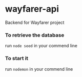 # wayfarer-api
Backend for Wayfarer project

### To retrieve the database
run ```node seed``` in your commend line

### To start it
run ```nodemon``` in your commend line
